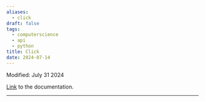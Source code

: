 ```yaml
---
aliases:
  - click
draft: false
tags:
  - computerscience
  - api
  - python
title: Click
date: 2024-07-14
---
```

Modified: July 31 2024 

[Link](https://click.palletsprojects.com/en/8.1.x/) to the documentation.

-------------------------------------------------------------------------------


